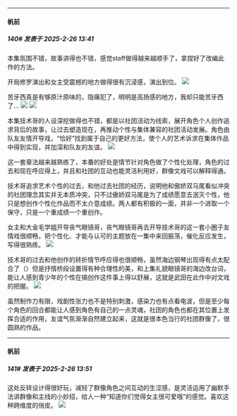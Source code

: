 ﻿
*****

####  帆前  
##### 140#       发表于 2025-2-26 13:41

本集氛围不错，故事讲得也不错，感觉staff做得越来越顺手了，拿捏好了改编此作的方法。

开局修罗演出和女主受震撼的地方做得很有沉浸感，演出到位。
<img src="https://p.sda1.dev/22/4e345b0fed6bdedf490055859df6bf95/Screenshot_20250226_114320_tv.danmaku.bili.jpg" referrerpolicy="no-referrer">

苦牙西真是有够原汁原味的，隐痛犯了，明明是高扬感的地方，我却只能苦牙西了…
<img src="https://p.sda1.dev/22/e9cf88f055747c708d8c2c71a80f4958/Screenshot_20250226_114559_tv.danmaku.bili.jpg" referrerpolicy="no-referrer">
<img src="https://p.sda1.dev/22/e37d623b25adefefee815a122805463b/Screenshot_20250226_115705_tv.danmaku.bili.jpg" referrerpolicy="no-referrer">

本集技术哥的人设深挖做得也不错，都是以社团活动为线索，展开角色个人创作追求背后的故事，让过去塑造现在，再推动个性与集体兼容的社团活动发展。角色由队友友情开导戏，“恰好”找到属于自己的更好方法，使个人的艺术诉求在集体作品中得到实现，并加深和队友的友谊。
<img src="https://p.sda1.dev/22/f71c3075ab8155c94d736db2a1e175bb/Screenshot_20250226_124114_tv.danmaku.bili.jpg" referrerpolicy="no-referrer">

这一套章法越来越熟练了，本番的好处是情节针对角色做了个性化处理，角色的过去和现在呼应得上，并且和社团的互动也能灵活利用好，群像文戏可以解释得通。

技术哥追求艺术个性的过去，和他过去社团的经历，说明他和傲娇双马尾看似冲突的社团理念其实并无本质冲突，只不过傲娇双马尾是为了成绩愿意去泯灭个性，他只是想创作个性化作品而不太介意成绩。两人都有积极的一面，并非一个进取一个保守，只是一个重成绩一个重创作。

女主和大金毛学姐开导丧气眼镜哥，丧气眼镜哥再去开导技术哥的这一套小圈子友情戏很顺畅，把个性化、才能与认可的主题放在一集中来回振荡，催化反应发生，写得很熟练。
<img src="https://p.sda1.dev/22/0ce61bff874593224438d36374d01403/Screenshot_20250226_123619_tv.danmaku.bili.jpg" referrerpolicy="no-referrer">

技术哥的过去和他创作的转折情节呼应得也很顺畅，虽然海边钢琴出现得有点太配合了（）但是抒情桥段设置得有种合理性的美，和上集礼貌眼镜哥的海边改台词，能让人感到青少年的个性在搞创作这件事上得以舒展，这就是武田在此作中对文戏的把握。
<img src="https://p.sda1.dev/22/e6723dd5ab07e3638dad6a215701eb29/Screenshot_20250226_123749_tv.danmaku.bili.jpg" referrerpolicy="no-referrer">

虽然制作力有限，戏剧性张力也不是特别刺激，感染力也有点看电波，但是至少每个角色的回合都能让人感到角色有自己的一点灵魂，社团的角色也都在其位置上发挥合适的作用，友谊气氛渐渐自然建立起来，这就是很本色当行的社团群像了，很圆熟的作品。


*****

####  帆前  
##### 141#       发表于 2025-2-26 13:51

这处反转设计得很好玩，减轻了群像角色之间互动的生涩感，是灵活运用了幽默手法讲群像和主线的小妙招，给人一种“知道你们觉得女主很可爱哦”的感觉。喜欢这种跨维度的俏皮。
<img src="https://p.sda1.dev/22/2e3e668442b496d69826110c2fb7ef85/IMG_20250226_120857.jpg" referrerpolicy="no-referrer">

